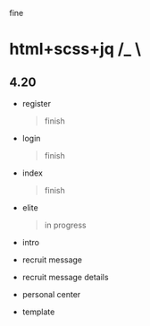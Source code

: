 
fine
# html+scss+jq /_ \

## 4.20
* register 
    > finish

* login 
    > finish

* index 
    > finish

* elite
    > in progress 

* intro 

* recruit message

* recruit message details

* personal center

* template
